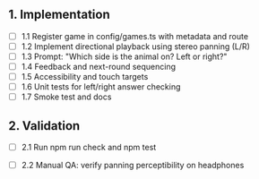 ## 1. Implementation
- [ ] 1.1 Register game in config/games.ts with metadata and route
- [ ] 1.2 Implement directional playback using stereo panning (L/R)
- [ ] 1.3 Prompt: "Which side is the animal on? Left or right?"
- [ ] 1.4 Feedback and next-round sequencing
- [ ] 1.5 Accessibility and touch targets
- [ ] 1.6 Unit tests for left/right answer checking
- [ ] 1.7 Smoke test and docs

## 2. Validation
- [ ] 2.1 Run npm run check and npm test
- [ ] 2.2 Manual QA: verify panning perceptibility on headphones

